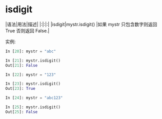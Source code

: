 # isdigit

|语法|用法|描述|
|:|:|:|
|isdigit|mystr.isdigit() |如果 mystr 只包含数字则返回 True 否则返回 False.|

实例:

```python
In [20]: mystr = "abc"

In [21]: mystr.isdigit()
Out[21]: False

In [22]: mystr = "123"

In [23]: mystr.isdigit()
Out[23]: True

In [24]: mystr = "abc123"

In [25]: mystr.isdigit()
Out[25]: False
```
